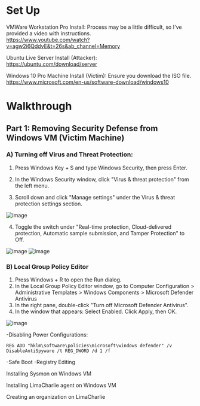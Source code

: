 # Set Up
VMWare Workstation Pro Install: Process may be a little difficult, so I've provided a video with instructions. </br> https://www.youtube.com/watch?v=agw2i6QddvE&t=26s&ab_channel=Memory

Ubuntu Live Server Install (Attacker): </br> https://ubuntu.com/download/server

Windows 10 Pro Machine Install (Victim): Ensure you download the ISO file. </br> https://www.microsoft.com/en-us/software-download/windows10

# Walkthrough

## Part 1: Removing Security Defense from Windows VM (Victim Machine)

### A) Turning off Virus and Threat Protection:
1. Press Windows Key + S and type Windows Security, then press Enter.
   
2. In the Windows Security window, click "Virus & threat protection" from the left menu.
   
3. Scroll down and click "Manage settings" under the Virus & threat protection settings section. </br>

![image](https://github.com/user-attachments/assets/02070e26-8035-4d20-b403-ac7ed8ff89b7)

4. Toggle the switch under "Real-time protection, Cloud-delivered protection, Automatic sample submission, and Tamper Protection" to Off. </br>

![image](https://github.com/user-attachments/assets/73d7a6d1-9635-4350-8fd8-954995fe9eec)
![image](https://github.com/user-attachments/assets/ecce9472-4503-49c9-81b3-92277a7e12af)

### B) Local Group Policy Editor
1. Press Windows + R to open the Run dialog.
2. In the Local Group Policy Editor window, go to Computer Configuration > Administrative Templates > Windows Components > Microsoft Defender Antivirus
3. In the right pane, double-click "Turn off Microsoft Defender Antivirus".
4. In the window that appears: Select Enabled. Click Apply, then OK. </br>

![image](https://github.com/user-attachments/assets/c199ede1-fca8-458e-bce8-11bb8c6501fb)


-Disabling Power Configurations:

````
REG ADD "hklm\software\policies\microsoft\windows defender" /v DisableAntiSpyware /t REG_DWORD /d 1 /f
````

-Safe Boot
-Registry Editing

Installing Sysmon on Windows VM

Installing LimaCharlie agent on Windows VM

Creating an organization on LimaCharlie
